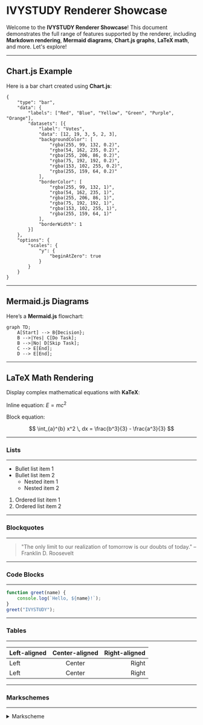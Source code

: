 # IVYSTUDY Renderer Showcase 

Welcome to the **IVYSTUDY Renderer Showcase**! This document demonstrates the full range of features supported by the renderer, including **Markdown rendering**, **Mermaid diagrams**, **Chart.js graphs**, **LaTeX math**, and more. Let's explore!

---

## Chart.js Example

Here is a bar chart created using **Chart.js**:

```chart
{
    "type": "bar",
    "data": {
        "labels": ["Red", "Blue", "Yellow", "Green", "Purple", "Orange"],
        "datasets": [{
            "label": "Votes",
            "data": [12, 19, 3, 5, 2, 3],
            "backgroundColor": [
                "rgba(255, 99, 132, 0.2)",
                "rgba(54, 162, 235, 0.2)",
                "rgba(255, 206, 86, 0.2)",
                "rgba(75, 192, 192, 0.2)",
                "rgba(153, 102, 255, 0.2)",
                "rgba(255, 159, 64, 0.2)"
            ],
            "borderColor": [
                "rgba(255, 99, 132, 1)",
                "rgba(54, 162, 235, 1)",
                "rgba(255, 206, 86, 1)",
                "rgba(75, 192, 192, 1)",
                "rgba(153, 102, 255, 1)",
                "rgba(255, 159, 64, 1)"
            ],
            "borderWidth": 1
        }]
    },
    "options": {
        "scales": {
            "y": {
                "beginAtZero": true
            }
        }
    }
}
```

---

## Mermaid.js Diagrams

Here’s a **Mermaid.js** flowchart:

```mermaid
graph TD;
    A[Start] --> B{Decision};
    B -->|Yes| C[Do Task];
    B -->|No| D[Skip Task];
    C --> E[End];
    D --> E[End];
```

---

## LaTeX Math Rendering

Display complex mathematical equations with **KaTeX**:

Inline equation: $E = mc^2$

Block equation:

$$
\int_{a}^{b} x^2 \, dx = \frac{b^3}{3} - \frac{a^3}{3}
$$


---
### Lists
---
- Bullet list item 1
- Bullet list item 2
  - Nested item 1
  - Nested item 2

1. Ordered list item 1
2. Ordered list item 2


---
### Blockquotes
---
> "The only limit to our realization of tomorrow is our doubts of today." – Franklin D. Roosevelt


---
### Code Blocks
---
```javascript
function greet(name) {
    console.log(`Hello, ${name}!`);
}
greet("IVYSTUDY");
```
---
### Tables
---
| Left-aligned | Center-aligned | Right-aligned |
|:-------------|:-------------:|-------------:|
| Left         | Center        | Right        |
| Left         | Center        | Right        |

---
### Markschemes
---
<details>
<summary>Markscheme</summary>
---

| Second Test | Center-aligned | Right-aligned |
|-------------|-------------|-------------|
| 1         | 3        | 5        |
| 2         | 4        | 6        |




## Chart.js Example

Here is a bar chart created using **Chart.js**:

```chart
{
    "type": "bar",
    "data": {
        "labels": ["Red", "Blue", "Yellow", "Green", "Purple", "Orange"],
        "datasets": [{
            "label": "Votes",
            "data": [12, 19, 3, 5, 2, 3],
            "backgroundColor": [
                "rgba(255, 99, 132, 0.2)",
                "rgba(54, 162, 235, 0.2)",
                "rgba(255, 206, 86, 0.2)",
                "rgba(75, 192, 192, 0.2)",
                "rgba(153, 102, 255, 0.2)",
                "rgba(255, 159, 64, 0.2)"
            ],
            "borderColor": [
                "rgba(255, 99, 132, 1)",
                "rgba(54, 162, 235, 1)",
                "rgba(255, 206, 86, 1)",
                "rgba(75, 192, 192, 1)",
                "rgba(153, 102, 255, 1)",
                "rgba(255, 159, 64, 1)"
            ],
            "borderWidth": 1
        }]
    },
    "options": {
        "scales": {
            "y": {
                "beginAtZero": true
            }
        }
    }
}
```

---

## Mermaid.js Diagrams

Here’s a **Mermaid.js** flowchart:

```mermaid
graph TD;
    A[Start] --> B{Decision};
    B -->|Yes| C[Do Task];
    B -->|No| D[Skip Task];
    C --> E[End];
    D --> E[End];
```
</details>
